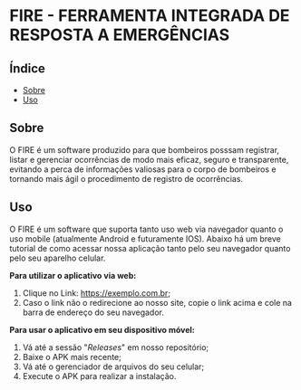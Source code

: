 # FIRE - FERRAMENTA INTEGRADA DE RESPOSTA A EMERGÊNCIAS

## Índice

- [Sobre](#sobre)
- [Uso](#uso)

## Sobre

O FIRE é um software produzido para que bombeiros posssam registrar, listar e gerenciar ocorrências de modo mais eficaz, seguro e transparente, evitando a perca de informações valiosas para o corpo de bombeiros e tornando mais ágil o procedimento de registro de ocorrências.

## Uso

O FIRE é um software que suporta tanto uso web via navegador quanto o uso mobile (atualmente Android e futuramente IOS). Abaixo há um breve tutorial de como acessar nossa aplicação tanto pelo seu navegador quanto pelo seu aparelho celular.

**Para utilizar o aplicativo via web:**

1. Clique no Link: https://exemplo.com.br;
2. Caso o link não o redirecione ao nosso site, copie o link acima e cole na barra de endereço do seu navegador.

**Para usar o aplicativo em seu dispositivo móvel:**

1. Vá até a sessão "_Releases_" em nosso repositório;
2. Baixe o APK mais recente;
3. Vá até o gerenciador de arquivos do seu celular;
4. Execute o APK para realizar a instalação.
